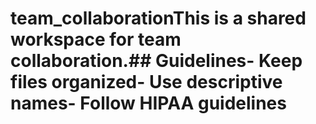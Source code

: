 # team_collaborationThis is a shared workspace for team collaboration.## Guidelines- Keep files organized- Use descriptive names- Follow HIPAA guidelines